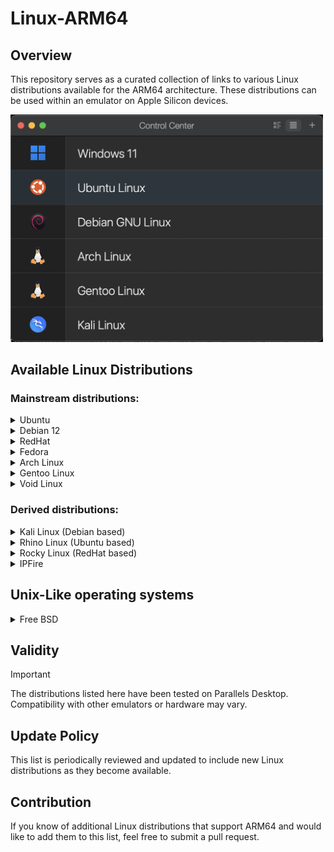# Linux-ARM64

## Overview
This repository serves as a curated collection of links to various Linux distributions available for the ARM64 architecture. These distributions can be used within an emulator on Apple Silicon devices.

<img src="https://raw.githubusercontent.com/AliShahabzadeh/Linux-ARM64/main/src/Screenshots/Header.png" width="500" />

## Available Linux Distributions

### Mainstream distributions:

<details>
  <summary>Ubuntu</summary>
  </br><p><b>Links:</b></p>
  <a href="https://ubuntu.com/download/server/arm" target="_blank">Ubuntu Server</a></br>
  </br><p><b>   Notes:</b></p>
  - To install Ubuntu Desktop, you must first install Ubuntu Server and then manually add the Ubuntu Desktop modules.
</details>

<details>
  <summary>Debian 12</summary>
  </br><p><b>Links:</b></p>
  <a href="https://cdimage.debian.org/debian-cd/current/arm64/iso-cd/" target="_blank">Debian 12 - Net Install</a></br>
  <a href="https://cdimage.debian.org/debian-cd/current/arm64/iso-dvd/" target="_blank">Debian 12 - DVD</a></br>
  </br><p><b>Notes:</b></p>
  - When using the Net Install .iso file, the network driver may not be recognized in Parallels Desktop.</br>
  - To prevent this issue, it is recommended to use the DVD .iso file instead.
</details>

<details>
  <summary>RedHat</summary>
  </br><p><b>Links:</b></p>
  <a href="https://www.redhat.com/en/technologies/linux-platforms/enterprise-linux/arm/trial" target="_blank">RedHat Enterprise Linux for ARM64</a></br>
  </br><p><b>Notes:</b></p>
  - The ARM64 version of RedHat is not considered part of the Developer program for this project to be available for free.</br>
  - The trial period lasts for 60 days.
</details>

<details>
  <summary>Fedora</summary>
  </br><p><b>Links:</b></p>
  <a href="https://alt.fedoraproject.org/alt/" target="_blank">Fedora Alternative Architectures</a></br>
  </br><p><b>Notes:</b></p>
  - The version to download is called 'Everything' which provides a .iso file.
</details>

<details>
  <summary>Arch Linux</summary>
  </br><p><b>Links:</b></p>
  <a href="https://release.archboot.com/aarch64/latest/iso/" target="_blank">ArchBoot</a></br>
  </br><p><b>Notes:</b></p>
  - Installation is performed using ArchBoot.</br>
  - ArchBoot does not support `archinstall`
</details>

<details>
  <summary>Gentoo Linux</summary>
  </br><p><b>Links:</b></p>
  <a href="https://www.gentoo.org/downloads/" target="_blank">Gentoo</a></br>
</details>

<details>
  <summary>Void Linux</summary>
  </br><p><b>Links:</b></p>
  <a href="https://voidlinux.org/download/#arm%20platforms" target="_blank">Void Linux</a></br>
  </br><p><b>Notes:</b></p>
  - The related section to download the .iso file is 'apple silicon (asahi)'.</br>
  - The ARM64 version of Void Linux is designed to be used primarily with Asahi which means as a separate partition on your system.
</details>

### Derived distributions:

<details>
  <summary>Kali Linux (Debian based)</summary>
  </br><p><b>Links:</b></p>
  <a href="https://www.kali.org" target="_blank">Kali Linux</a></br>
</details>

<details>
  <summary>Rhino Linux (Ubuntu based)</summary>
  </br><p><b>Links:</b></p>
  <a href="https://rhinolinux.org/download" target="_blank">Rhino Linux</a></br>
</details>

<details>
  <summary>Rocky Linux (RedHat based)</summary>
  </br><p><b>Links:</b></p>
  <a href="https://rockylinux.org/download" target="_blank">Rocky Linux</a></br>
</details>

<details>
  <summary>IPFire</summary>
  </br><p><b>Links:</b></p>
  <a href="https://www.ipfire.org/downloads/ipfire-2.29-core192" target="_blank">IPFire</a></br>
</details>

## Unix-Like operating systems

<details>
  <summary>Free BSD</summary>
  </br><p><b>Links:</b></p>
  <a href="https://download.freebsd.org/releases/arm64/aarch64/ISO-IMAGES/14.2/" target="_blank">Free BSD</a></br>
</details>

## Validity
> [!IMPORTANT]
> The distributions listed here have been tested on Parallels Desktop. Compatibility with other emulators or hardware may vary.

## Update Policy
This list is periodically reviewed and updated to include new Linux distributions as they become available.

## Contribution
If you know of additional Linux distributions that support ARM64 and would like to add them to this list, feel free to submit a pull request.
